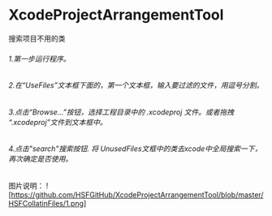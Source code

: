 # XcodeProjectArrangementTool
搜索项目不用的类


###### 1.第一步运行程序。
###### 2.在“UseFiles”文本框下面的，第一个文本框，输入要过滤的文件，用逗号分割。
###### 3.点击“Browse...”按钮，选择工程目录中的 .xcodeproj 文件。或者拖拽 “.xcodeproj”文件到文本框中。
###### 4.点击"search"搜索按钮. 将 UnusedFiles文框中的类去xcode中全局搜索一下，再次确定是否使用。

图片说明：
 ![https://github.com/HSFGitHub/XcodeProjectArrangementTool/blob/master/HSFCollatinFiles/1.png]
